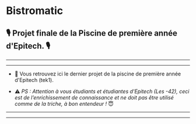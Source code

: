 # Bistromatic

## 🎙 __Projet finale de la Piscine de première année d'Epitech. 🎙__

--------------------
--------------------

* 📌 Vous retrouvez ici le dernier projet de la piscine de première année d'Epitech (tek1).

* ⚠️ *PS : Attention à vous étudiants et étudiantes d'Epitech (Les -42), ceci est de l’enrichissement de connaissance et ne doit pas être utilisé comme de la triche, à bon entendeur !* 😇

--------------------
--------------------
